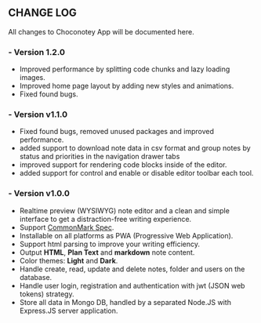 ## CHANGE LOG

All changes to Choconotey App will be documented here.


### - Version 1.2.0

- Improved performance by splitting code chunks and lazy loading images.
- Improved home page layout by adding new styles and animations.
- Fixed found bugs.

### - Version v1.1.0

- Fixed found bugs, removed unused packages and improved performance.
- added support to download note data in csv format and group notes by status and priorities in the navigation drawer tabs
-  improved support for rendering code blocks inside of the editor.
- added support for control and enable or disable editor toolbar each tool.

### - Version v1.0.0

- Realtime preview (WYSIWYG) note editor and a clean and simple interface to get a distraction-free writing experience.
- Support [CommonMark Spec](https://spec.commonmark.org/0.29/).
- Installable on all platforms as PWA (Progressive Web Application).
- Support html parsing to improve your writing efficiency.
- Output **HTML**, **Plan Text** and **markdown** note content.
- Color themes: **Light** and **Dark**.
- Handle create, read, update and delete notes, folder and users on the database.
- Handle user login, registration and authentication with jwt (JSON web tokens) strategy.
- Store all data in Mongo DB, handled by a separated Node.JS with Express.JS server application.